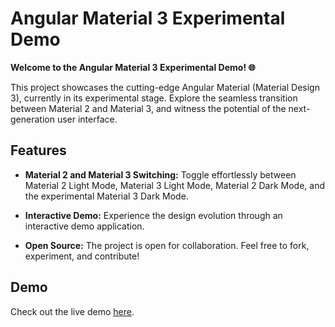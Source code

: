 # Angular Material 3 Experimental Demo

**Welcome to the Angular Material 3 Experimental Demo! 🌐**

This project showcases the cutting-edge Angular Material (Material Design 3), currently in its experimental stage. Explore the seamless transition between Material 2 and Material 3, and witness the potential of the next-generation user interface.

## Features

- **Material 2 and Material 3 Switching:** Toggle effortlessly between Material 2 Light Mode, Material 3 Light Mode, Material 2 Dark Mode, and the experimental Material 3 Dark Mode.

- **Interactive Demo:** Experience the design evolution through an interactive demo application.

- **Open Source:** The project is open for collaboration. Feel free to fork, experiment, and contribute!

## Demo

Check out the live demo [here](https://ng-material-3.vercel.app/).
